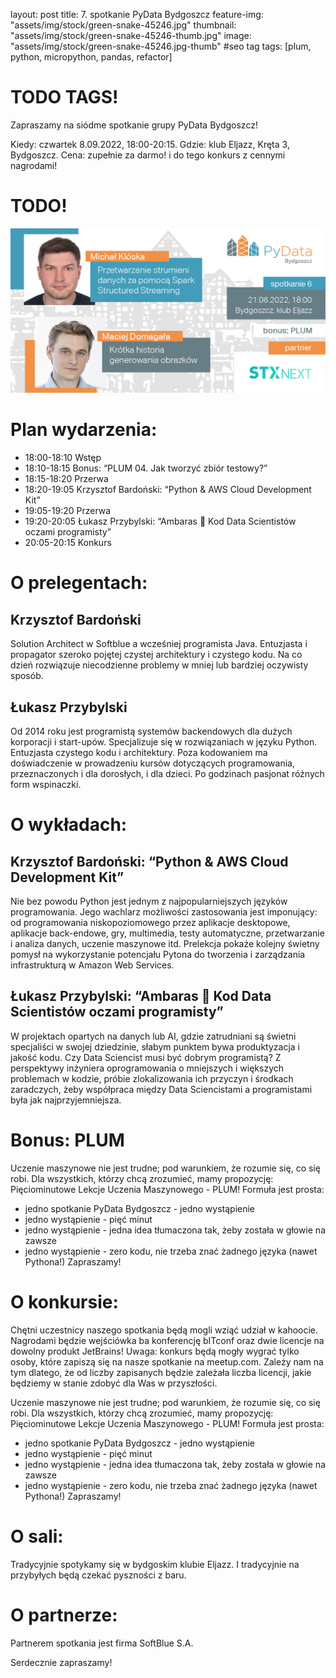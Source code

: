layout: post
title: 7. spotkanie PyData Bydgoszcz
feature-img: "assets/img/stock/green-snake-45246.jpg"
thumbnail: "assets/img/stock/green-snake-45246-thumb.jpg"
image: "assets/img/stock/green-snake-45246.jpg-thumb" #seo tag
tags: [plum, python, micropython, pandas, refactor]


# TODO TAGS!

Zapraszamy na siódme spotkanie grupy PyData Bydgoszcz!

Kiedy: czwartek 8.09.2022, 18:00-20:15.
Gdzie: klub Eljazz, Kręta 3, Bydgoszcz.
Cena: zupełnie za darmo! i do tego konkurs z cennymi nagrodami!

# TODO!
![Meetup image](/assets/img/meetups/2022.06-fb.jpg)

# Plan wydarzenia:

- 18:00-18:10 Wstęp
- 18:10-18:15 Bonus: “PLUM 04. Jak tworzyć zbiór testowy?”
- 18:15-18:20 Przerwa
- 18:20-19:05 Krzysztof Bardoński: “Python & AWS Cloud Development Kit”
- 19:05-19:20 Przerwa
- 19:20-20:05 Łukasz Przybylski: “Ambaras 🤕 Kod Data Scientistów oczami programisty”
- 20:05-20:15 Konkurs


# O prelegentach:

## Krzysztof Bardoński
Solution Architect w Softblue a wcześniej programista Java.
Entuzjasta i propagator szeroko pojętej czystej architektury i czystego kodu.
Na co dzień rozwiązuje niecodzienne problemy w mniej lub bardziej oczywisty sposób.

## Łukasz Przybylski
Od 2014 roku jest programistą systemów backendowych dla dużych korporacji i start-upów. Specjalizuje się w rozwiązaniach w języku Python. Entuzjasta czystego kodu i architektury. Poza kodowaniem ma doświadczenie w prowadzeniu kursów dotyczących programowania, przeznaczonych i dla dorosłych, i dla dzieci. Po godzinach pasjonat różnych form wspinaczki.

# O wykładach:

## Krzysztof Bardoński: “Python & AWS Cloud Development Kit”

Nie bez powodu Python jest jednym z najpopularniejszych języków programowania. Jego wachlarz możliwości zastosowania jest imponujący: od programowania niskopoziomowego przez aplikacje desktopowe, aplikacje back-endowe, gry, multimedia, testy automatyczne, przetwarzanie i analiza danych, uczenie maszynowe itd.
Prelekcja pokaże kolejny świetny pomysł na wykorzystanie potencjału Pytona do tworzenia i zarządzania infrastrukturą w Amazon Web Services.

## Łukasz Przybylski: “Ambaras 🤕 Kod Data Scientistów oczami programisty”

W projektach opartych na danych lub AI, gdzie zatrudniani są świetni specjaliści w swojej dziedzinie, słabym punktem bywa produktyzacja i jakość kodu. Czy Data Sciencist musi być dobrym programistą? Z perspektywy inżyniera oprogramowania o mniejszych i większych problemach w kodzie, próbie zlokalizowania ich przyczyn i środkach zaradczych, żeby współpraca między Data Sciencistami a programistami była jak najprzyjemniejsza.

# Bonus: PLUM

Uczenie maszynowe nie jest trudne; pod warunkiem, że rozumie się, co się robi. Dla wszystkich, którzy chcą zrozumieć, mamy propozycję: Pięciominutowe Lekcje Uczenia Maszynowego - PLUM! Formuła jest prosta:
- jedno spotkanie PyData Bydgoszcz - jedno wystąpienie
- jedno wystąpienie - pięć minut
- jedno wystąpienie - jedna idea tłumaczona tak, żeby została w głowie na zawsze
- jedno wystąpienie - zero kodu, nie trzeba znać żadnego języka (nawet Pythona!)
Zapraszamy!


# O konkursie:

Chętni uczestnicy naszego spotkania będą mogli wziąć udział w kahoocie. Nagrodami będzie wejściówka ba konferencję bITconf oraz dwie licencje na dowolny produkt JetBrains!
Uwaga: konkurs będą mogły wygrać tylko osoby, które zapiszą się na nasze spotkanie na meetup.com. Zależy nam na tym dlatego, że od liczby zapisanych będzie zależała liczba licencji, jakie będziemy w stanie zdobyć dla Was w przyszłości.

Uczenie maszynowe nie jest trudne; pod warunkiem, że rozumie się, co się robi. Dla wszystkich, którzy chcą zrozumieć, mamy propozycję: Pięciominutowe Lekcje Uczenia Maszynowego - PLUM! Formuła jest prosta:
- jedno spotkanie PyData Bydgoszcz - jedno wystąpienie
- jedno wystąpienie - pięć minut
- jedno wystąpienie - jedna idea tłumaczona tak, żeby została w głowie na zawsze
- jedno wystąpienie - zero kodu, nie trzeba znać żadnego języka (nawet Pythona!)
Zapraszamy!

# O sali:

Tradycyjnie spotykamy się w bydgoskim klubie Eljazz. I tradycyjnie na przybyłych będą czekać pyszności z baru.

# O partnerze:

Partnerem spotkania jest firma SoftBlue S.A.

Serdecznie zapraszamy!
